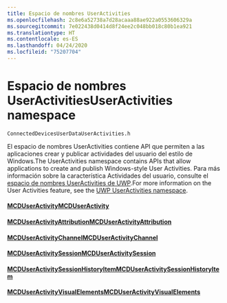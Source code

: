 ```yaml
---
title: Espacio de nombres UserActivities
ms.openlocfilehash: 2c8e6a52738a7d28acaaa88ae922a0553606329a
ms.sourcegitcommit: 7e022438d0414d8f24ee2c048bb018c80b1ea921
ms.translationtype: HT
ms.contentlocale: es-ES
ms.lasthandoff: 04/24/2020
ms.locfileid: "75207704"
---
```

# <a name="useractivities-namespace"></a><span data-ttu-id="d3403-102">Espacio de nombres UserActivities</span><span class="sxs-lookup"><span data-stu-id="d3403-102">UserActivities namespace</span></span>
```
ConnectedDevicesUserDataUserActivities.h
```

<span data-ttu-id="d3403-103">El espacio de nombres UserActivities contiene API que permiten a las aplicaciones crear y publicar actividades del usuario del estilo de Windows.</span><span class="sxs-lookup"><span data-stu-id="d3403-103">The UserActivities namespace contains APIs that allow applications to create and publish Windows-style User Activities.</span></span> <span data-ttu-id="d3403-104">Para más información sobre la característica Actividades del usuario, consulte el [espacio de nombres UserActivities de UWP](https://docs.microsoft.com/uwp/api/windows.applicationmodel.useractivities).</span><span class="sxs-lookup"><span data-stu-id="d3403-104">For more information on the User Activities feature, see the [UWP UserActivities namespace](https://docs.microsoft.com/uwp/api/windows.applicationmodel.useractivities).</span></span>

#### <a name="mcduseractivity"></a>[<span data-ttu-id="d3403-105">MCDUserActivity</span><span class="sxs-lookup"><span data-stu-id="d3403-105">MCDUserActivity</span></span>](MCDUserActivity.md)
#### <a name="mcduseractivityattribution"></a>[<span data-ttu-id="d3403-106">MCDUserActivityAttribution</span><span class="sxs-lookup"><span data-stu-id="d3403-106">MCDUserActivityAttribution</span></span>](MCDUserActivityAttribution.md)
#### <a name="mcduseractivitychannel"></a>[<span data-ttu-id="d3403-107">MCDUserActivityChannel</span><span class="sxs-lookup"><span data-stu-id="d3403-107">MCDUserActivityChannel</span></span>](MCDUserActivityChannel.md)
#### <a name="mcduseractivitysession"></a>[<span data-ttu-id="d3403-108">MCDUserActivitySession</span><span class="sxs-lookup"><span data-stu-id="d3403-108">MCDUserActivitySession</span></span>](MCDUserActivitySession.md)
#### <a name="mcduseractivitysessionhistoryitem"></a>[<span data-ttu-id="d3403-109">MCDUserActivitySessionHistoryItem</span><span class="sxs-lookup"><span data-stu-id="d3403-109">MCDUserActivitySessionHistoryItem</span></span>](MCDUserActivitySessionHistoryItem.md)
#### <a name="mcduseractivityvisualelements"></a>[<span data-ttu-id="d3403-110">MCDUserActivityVisualElements</span><span class="sxs-lookup"><span data-stu-id="d3403-110">MCDUserActivityVisualElements</span></span>](MCDUserActivityVisualElements.md)